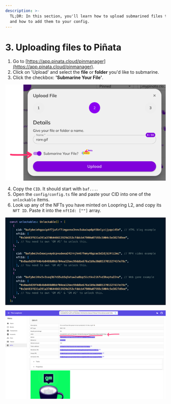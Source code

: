 ```yaml
---
description: >-
  TL;DR: In this section, you'll learn how to upload submarined files to Piñata,
  and how to add them to your config.
---
```


# 3. Uploading files to Piñata

1. Go to [https://app.pinata.cloud/pinmanager](https://app.pinata.cloud/pinmanager).
2. Click on 'Upload' and select the **file** or **folder** you'd like to submarine.
3. Click the checkbox: **'Submarine Your File'**.

![Be sure to check 'Submarine your file'. If you don't do this, anyone with the link can access the file.](../../public/images/docs/pinata-submarine.png)

4. Copy the `CID`. It should start with `baf...`.
5. Open the `config/config.ts` file and paste your CID into one of the `unlockable` items.
6. Look up any of the NFTs you have minted on Loopring L2, and copy its `NFT ID`. Paste it into the `nftId: [""]` array.

![An example of the config file. You should customise this with your own CIDs (Pinata) and NFT IDs (Loopring).](../../public/images/docs/config-example.png)

![Not sure what your NFT IDs are? It might be helpful to use https://lexplorer.io to look up your NFTs and their NFT IDs!](../../public/images/docs/lexplorer-nft-id.png)
